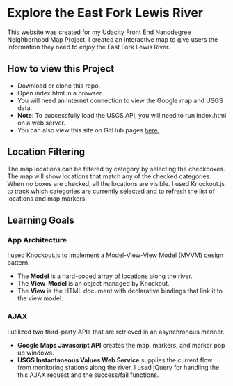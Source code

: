 # Explore the East Fork Lewis River
This website was created for my Udacity Front End Nanodegree Neighborhood Map Project. I created an interactive map to give users the information they need to enjoy the East Fork Lewis River.

## How to view this Project
* Download or clone this repo.
* Open index.html in a browser.
* You will need an Internet connection to view the Google map and USGS data.
* __Note__: To successfully load the USGS API, you will need to run index.html on a web server.
* You can also view this site on GitHub pages [here.](http://gregdavenportdesign.com/Explore-the-East-Fork-Lewis/)

## Location Filtering

The map locations can be filtered by category by selecting the checkboxes. The map will show locations that match any of the checked categories. When no boxes are checked, all the locations are visible. I used Knockout.js to track which categories are currently selected and to refresh the list of locations and map markers.

## Learning Goals

### App Architecture
I used Knockout.js to implement a Model-View-View Model (MVVM) design pattern.

* The __Model__ is a hard-coded array of locations along the river.
* The __View-Model__ is an object managed by Knockout.
* The __View__ is the HTML document with declarative bindings that link it to the view model.

### AJAX
I utilized two third-party APIs that are retrieved in an asynchronous manner.

* __Google Maps Javascript API__ creates the map, markers, and marker pop up windows.
* __USGS Instantaneous Values Web Service__ supplies the current flow from monitoring stations along the river. I used jQuery for handling the this AJAX request and the success/fail functions.
